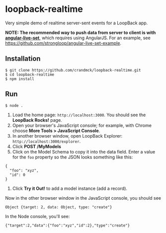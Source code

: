 # loopback-realtime
Very simple demo of realtime server-sent events for a LoopBack app.

**NOTE: The recommended way to push data from server to client is with [angular-live-set](https://github.com/strongloop/angular-live-set)**, which requires 
using AngularJS. For an example, see https://github.com/strongloop/angular-live-set-example.

## Installation

```
$ git clone https://github.com/crandmck/loopback-realtime.git
$ cd loopback-realtime
$ npm install
```

## Run

```
$ node .
```

1. Load the home page: `http://localhost:3000`.  You should see the **LoopBack Rocks!** page.
1. Open your browser's JavaScript console; for example, with Chrome choose **More Tools > JavaScript Console**.
1. In another browser window, open LoopBack Explorer: `http://localhost:3000/explorer`.
2. Click **POST /MyModels** 
3. Click on the Model Schema to copy it into the data field. Enter a value for the `foo` property so the JSON looks something like this:
```
{
  "foo": "xyz",
  "id": 0
}
```
1. Click **Try it Out!**  to add a model instance (add a record).

Now in the other browser window in the JavaScript console, you should see 
```
Object {target: 2, data: Object, type: "create"}
```
In the Node console, you'll see:
```
{"target":2,"data":{"foo":"xyz","id":2},"type":"create"}
```
